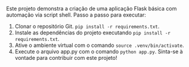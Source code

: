Este projeto demonstra a criação de uma aplicação Flask básica com automação via script shell.
Passo a passo para executar:
1. Clonar o repositório Git. `pip install -r requirements.txt`.
6. Instale as dependências do projeto executando `pip install -r requirements.txt`.
7. Ative o ambiente virtual com o comando `source .venv/bin/activate`.
8. Execute o arquivo app.py com o comando `python app.py`.
Sinta-se à vontade para contribuir com este projeto!
